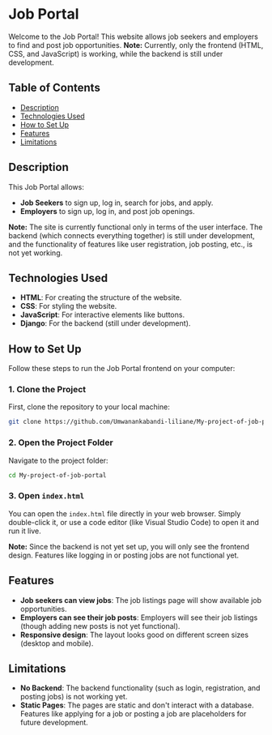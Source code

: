 # Job Portal

Welcome to the Job Portal! This website allows job seekers and employers to find and post job opportunities. **Note:** Currently, only the frontend (HTML, CSS, and JavaScript) is working, while the backend is still under development.

## Table of Contents
- [Description](#description)
- [Technologies Used](#technologies-used)
- [How to Set Up](#how-to-set-up)
- [Features](#features)
- [Limitations](#limitations)

## Description

This Job Portal allows:

- **Job Seekers** to sign up, log in, search for jobs, and apply.
- **Employers** to sign up, log in, and post job openings.

**Note:** The site is currently functional only in terms of the user interface. The backend (which connects everything together) is still under development, and the functionality of features like user registration, job posting, etc., is not yet working.

## Technologies Used

- **HTML**: For creating the structure of the website.
- **CSS**: For styling the website.
- **JavaScript**: For interactive elements like buttons.
- **Django**: For the backend (still under development).

## How to Set Up

Follow these steps to run the Job Portal frontend on your computer:

### 1. Clone the Project

First, clone the repository to your local machine:

```bash
git clone https://github.com/Umwanankabandi-liliane/My-project-of-job-portal.git
```

### 2. Open the Project Folder

Navigate to the project folder:

```bash
cd My-project-of-job-portal
```

### 3. Open `index.html`

You can open the `index.html` file directly in your web browser. Simply double-click it, or use a code editor (like Visual Studio Code) to open it and run it live.

**Note:** Since the backend is not yet set up, you will only see the frontend design. Features like logging in or posting jobs are not functional yet.

## Features

- **Job seekers can view jobs**: The job listings page will show available job opportunities.
- **Employers can see their job posts**: Employers will see their job listings (though adding new posts is not yet functional).
- **Responsive design**: The layout looks good on different screen sizes (desktop and mobile).

## Limitations

- **No Backend**: The backend functionality (such as login, registration, and posting jobs) is not working yet.
- **Static Pages**: The pages are static and don't interact with a database. Features like applying for a job or posting a job are placeholders for future development.
```
